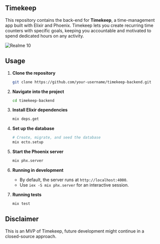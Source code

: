 ## Timekeep

This repository contains the back-end for **Timekeep**, a time-management app built with Elixir and Phoenix. Timekeep lets you create recurring time counters with specific goals, keeping you accountable and motivated to spend dedicated hours on any activity.

![Realme 10](https://github.com/user-attachments/assets/a49d1381-3a95-4eca-98d0-91027cc41cea)


## Usage

1. **Clone the repository**

   ```bash
   git clone https://github.com/your-username/timekeep-backend.git
   ```

2. **Navigate into the project**

   ```bash
   cd timekeep-backend
   ```

3. **Install Elixir dependencies**

   ```bash
   mix deps.get
   ```

4. **Set up the database**

   ```bash
   # Create, migrate, and seed the database
   mix ecto.setup
   ```

5. **Start the Phoenix server**

   ```bash
   mix phx.server
   ```

6. **Running in development**

   * By default, the server runs at `http://localhost:4000`.
   * Use `iex -S mix phx.server` for an interactive session.

7. **Running tests**

   ```bash
   mix test
   ```
## Disclaimer 

This is an MVP of Timekeep, future development might continue in a closed-source approach.
